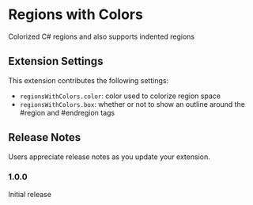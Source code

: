 # Regions with Colors

Colorized C# regions and also supports indented regions

## Extension Settings

This extension contributes the following settings:

* `regionsWithColors.color`: color used to colorize region space
* `regionsWithColors.box`: whether or not to show an outline around the #region and #endregion tags

## Release Notes

Users appreciate release notes as you update your extension.

### 1.0.0

Initial release
